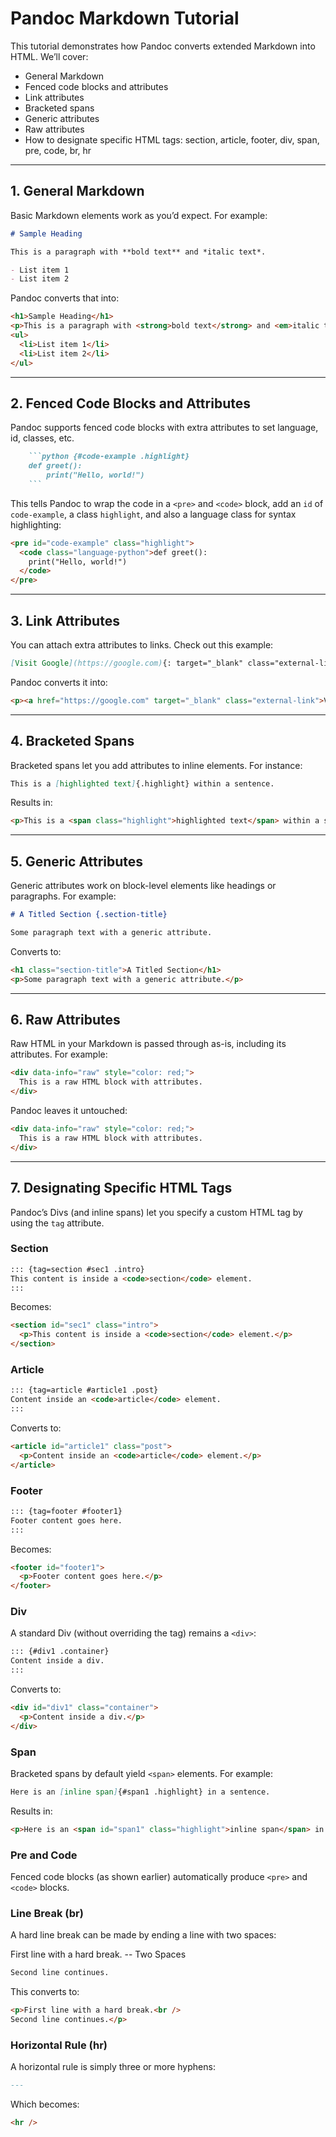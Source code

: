 # Pandoc Markdown Tutorial

This tutorial demonstrates how Pandoc converts extended Markdown into HTML. We’ll cover:

- General Markdown
- Fenced code blocks and attributes
- Link attributes
- Bracketed spans
- Generic attributes
- Raw attributes
- How to designate specific HTML tags: section, article, footer, div, span, pre, code, br, hr

---

## 1. General Markdown

Basic Markdown elements work as you’d expect. For example:

```markdown
# Sample Heading

This is a paragraph with **bold text** and *italic text*.

- List item 1
- List item 2
```

Pandoc converts that into:

```html
<h1>Sample Heading</h1>
<p>This is a paragraph with <strong>bold text</strong> and <em>italic text</em>.</p>
<ul>
  <li>List item 1</li>
  <li>List item 2</li>
</ul>
```

---

## 2. Fenced Code Blocks and Attributes

Pandoc supports fenced code blocks with extra attributes to set language, id, classes, etc.

```markdown
    ```python {#code-example .highlight}
    def greet():
        print("Hello, world!")
    ```
```

This tells Pandoc to wrap the code in a `<pre>` and `<code>` block, add an `id` of `code-example`, a class `highlight`, and also a language class for syntax highlighting:

```html
<pre id="code-example" class="highlight">
  <code class="language-python">def greet():
    print("Hello, world!")
  </code>
</pre>
```

---

## 3. Link Attributes

You can attach extra attributes to links. Check out this example:

```markdown
[Visit Google](https://google.com){: target="_blank" class="external-link"}
```

Pandoc converts it into:

```html
<p><a href="https://google.com" target="_blank" class="external-link">Visit Google</a></p>
```

---

## 4. Bracketed Spans

Bracketed spans let you add attributes to inline elements. For instance:

```markdown
This is a [highlighted text]{.highlight} within a sentence.
```

Results in:

```html
<p>This is a <span class="highlight">highlighted text</span> within a sentence.</p>
```

---

## 5. Generic Attributes

Generic attributes work on block-level elements like headings or paragraphs. For example:

```markdown
# A Titled Section {.section-title}

Some paragraph text with a generic attribute.
```

Converts to:

```html
<h1 class="section-title">A Titled Section</h1>
<p>Some paragraph text with a generic attribute.</p>
```

---

## 6. Raw Attributes

Raw HTML in your Markdown is passed through as-is, including its attributes. For example:

```markdown
<div data-info="raw" style="color: red;">
  This is a raw HTML block with attributes.
</div>
```

Pandoc leaves it untouched:

```html
<div data-info="raw" style="color: red;">
  This is a raw HTML block with attributes.
</div>
```

---

## 7. Designating Specific HTML Tags

Pandoc’s Divs (and inline spans) let you specify a custom HTML tag by using the `tag` attribute.

### Section

```markdown
::: {tag=section #sec1 .intro}
This content is inside a <code>section</code> element.
:::
```

Becomes:

```html
<section id="sec1" class="intro">
  <p>This content is inside a <code>section</code> element.</p>
</section>
```

### Article

```markdown
::: {tag=article #article1 .post}
Content inside an <code>article</code> element.
:::
```

Converts to:

```html
<article id="article1" class="post">
  <p>Content inside an <code>article</code> element.</p>
</article>
```

### Footer

```markdown
::: {tag=footer #footer1}
Footer content goes here.
:::
```

Becomes:

```html
<footer id="footer1">
  <p>Footer content goes here.</p>
</footer>
```

### Div

A standard Div (without overriding the tag) remains a `<div>`:

```markdown
::: {#div1 .container}
Content inside a div.
:::
```

Converts to:

```html
<div id="div1" class="container">
  <p>Content inside a div.</p>
</div>
```

### Span

Bracketed spans by default yield `<span>` elements. For example:

```markdown
Here is an [inline span]{#span1 .highlight} in a sentence.
```

Results in:

```html
<p>Here is an <span id="span1" class="highlight">inline span</span> in a sentence.</p>
```

### Pre and Code

Fenced code blocks (as shown earlier) automatically produce `<pre>` and `<code>` blocks.

### Line Break (br)

A hard line break can be made by ending a line with two spaces:

First line with a hard break.  -- Two Spaces
```markdown
Second line continues.
```

This converts to:

```html
<p>First line with a hard break.<br />
Second line continues.</p>
```

### Horizontal Rule (hr)

A horizontal rule is simply three or more hyphens:

```markdown
---
```

Which becomes:

```html
<hr />
```